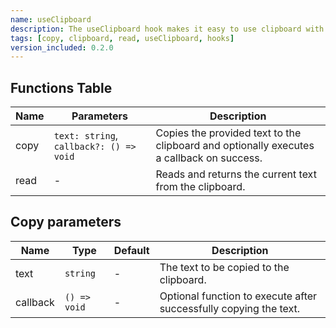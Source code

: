 ```yaml
---
name: useClipboard
description: The useClipboard hook makes it easy to use clipboard with its two functions - copy and read.
tags: [copy, clipboard, read, useClipboard, hooks]
version_included: 0.2.0
---
```


## Functions Table

| Name | Parameters                              | Description                                                                              |
| ---- | --------------------------------------- | ---------------------------------------------------------------------------------------- |
| copy | `text: string`, `callback?: () => void` | Copies the provided text to the clipboard and optionally executes a callback on success. |
| read | -                                       | Reads and returns the current text from the clipboard.                                   |

## Copy parameters

| Name     | Type         | Default | Description                                                       |
| -------- | ------------ | ------- | ----------------------------------------------------------------- |
| text     | `string`     | -       | The text to be copied to the clipboard.                           |
| callback | `() => void` | -       | Optional function to execute after successfully copying the text. |
